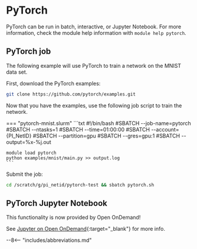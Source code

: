 # PyTorch

PyTorch can be run in batch, interactive, or Jupyter Notebook. For more information, check the module help information with `module help pytorch`.

## PyTorch job

The following example will use PyTorch to train a network on the MNIST data set.

First, download the PyTorch examples:

```bash
git clone https://github.com/pytorch/examples.git
```

Now that you have the examples, use the following job script to train the network.

<!-- markdownlint-disable MD046 -->
=== "pytorch-mnist.slurm"
    ```txt
    #!/bin/bash
    #SBATCH --job-name=pytorch
    #SBATCH --ntasks=1
    #SBATCH --time=01:00:00
    #SBATCH --account={PI_NetID}
    #SBATCH --partition=gpu
    #SBATCH --gres=gpu:1
    #SBATCH --output=%x-%j.out

    module load pytorch
    python examples/mnist/main.py >> output.log  
    ```
<!-- markdownlint-enable MD046 -->

Submit the job:

```bash
cd /scratch/g/pi_netid/pytorch-test && sbatch pytorch.sh
```

## PyTorch Jupyter Notebook

This functionality is now provided by Open OnDemand!

See [Jupyter on Open OnDemand](../user-guide/access/ondemand.md#jupyter-notebooks){:target="_blank"} for more info.

--8<-- "includes/abbreviations.md"
